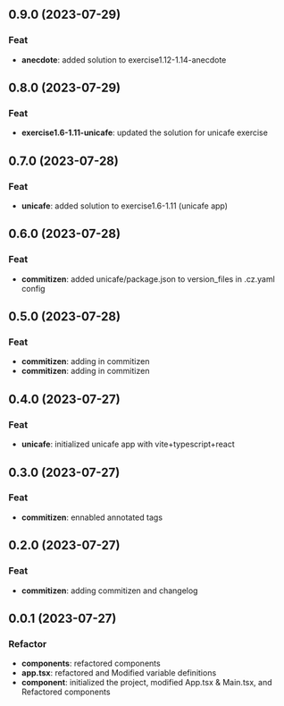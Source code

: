 ## 0.9.0 (2023-07-29)

### Feat

- **anecdote**: added solution to exercise1.12-1.14-anecdote

## 0.8.0 (2023-07-29)

### Feat

- **exercise1.6-1.11-unicafe**: updated the solution for unicafe exercise

## 0.7.0 (2023-07-28)

### Feat

- **unicafe**: added solution to exercise1.6-1.11 (unicafe app)

## 0.6.0 (2023-07-28)

### Feat

- **commitizen**: added unicafe/package.json to version_files in .cz.yaml config

## 0.5.0 (2023-07-28)

### Feat

- **commitizen**: adding in commitizen
- **commitizen**: adding in commitizen

## 0.4.0 (2023-07-27)

### Feat

- **unicafe**: initialized unicafe app with vite+typescript+react

## 0.3.0 (2023-07-27)

### Feat

- **commitizen**: ennabled annotated tags

## 0.2.0 (2023-07-27)

### Feat

- **commitizen**: adding commitizen and changelog

## 0.0.1 (2023-07-27)

### Refactor

- **components**: refactored components
- **app.tsx**: refactored and Modified variable definitions
- **component**: initialized the project, modified App.tsx & Main.tsx, and Refactored components
